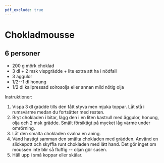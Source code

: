 ```yaml
---
pdf_exclude: true
---
```


# Chokladmousse

## 6 personer

-   200 g mörk choklad
-   3 dl + 2 msk vispgrädde + lite extra att ha i nödfall
-   3 äggulor
-   1/2--1 dl honung
-   1/2 dl kallpressad solrosolja eller annan mild nötig olja

Instruktioner:

1.  Vispa 3 dl grädde tills den fått styva men mjuka toppar. Låt stå i
    rumsvärme medan du fortsätter med resten.
2.  Bryt chokladen i bitar, lägg den i en liten kastrull med äggulor,
    honung, olja och 2 msk grädde. Smält försiktigt på mycket låg värme
    under omrörning.
3.  Låt den smälta chokladen svalna en aning.
4.  Vänd hastigt samman den smälta chokladen med grädden. Använd en
    slickepott och skyffla runt chokladen med lätt hand. Det gör inget
    om moussen inte blir så fluffig -- oljan gör susen.
5.  Häll upp i små koppar eller skålar.
